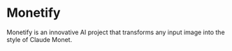 # Monetify
Monetify is an innovative AI project that transforms any input image into the style of Claude Monet.
